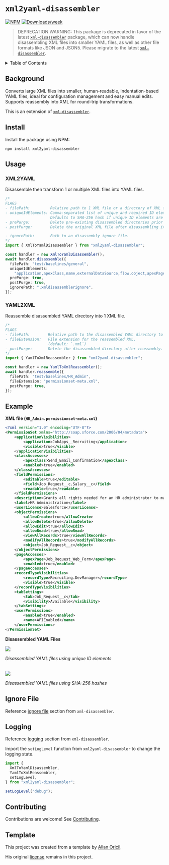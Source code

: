 # `xml2yaml-disassembler`

[![NPM](https://img.shields.io/npm/v/xml2yaml-disassembler.svg?label=xml2yaml-disassembler)](https://www.npmjs.com/package/xml2yaml-disassembler) [![Downloads/week](https://img.shields.io/npm/dw/xml2yaml-disassembler.svg)](https://npmjs.org/package/xml2yaml-disassembler)

> DEPRECATION WARNING: This package is deprecated in favor of the latest [`xml-disassembler`](https://github.com/mcarvin8/xml-disassembler) package, which can now handle disassembling XML files into smaller YAML files, as well as other file formats like JSON and JSON5. Please migrate to the latest [`xml-disassembler`](https://github.com/mcarvin8/xml-disassembler).

<!-- TABLE OF CONTENTS -->
<details>
  <summary>Table of Contents</summary>

- [Background](#background)
- [Install](#install)
- [Usage](#usage)
  - [XML2YAML](#xml2yaml)
  - [YAML2XML](#yaml2xml)
- [Example](#example)
- [Ignore File](#ignore-file)
- [Logging](#logging)
- [Contributing](#contributing)
- [Template](#template)
</details>

## Background

Converts large XML files into smaller, human-readable, indentation-based YAML files, ideal for configuration management and easy manual edits. Supports reassembly into XML for round-trip transformations.

This is an extension of [`xml-disassembler`](https://github.com/mcarvin8/xml-disassembler).

## Install

Install the package using NPM:

```
npm install xml2yaml-disassembler
```

## Usage

### XML2YAML

Disassemble then transform 1 or multiple XML files into YAML files.

```typescript
/* 
FLAGS
- filePath:         Relative path to 1 XML file or a directory of XML files to disassemble into YAML files.
- uniqueIdElements: Comma-separated list of unique and required ID elements used to name disassembled files for nested elements. 
                    Defaults to SHA-256 hash if unique ID elements are undefined or not found.
- prePurge:         Delete pre-existing disassembled directories prior to disassembling the file.
- postPurge:        Delete the original XML file after disassembling it.

- ignorePath:       Path to an disassembly ignore file.
*/
import { XmlToYamlDisassembler } from "xml2yaml-disassembler";

const handler = new XmlToYamlDisassembler();
await handler.disassemble({
  filePath: "test/baselines/general",
  uniqueIdElements:
    "application,apexClass,name,externalDataSource,flow,object,apexPage,recordType,tab,field",
  prePurge: true,
  postPurge: true,
  ignorePath: ".xmldisassemblerignore",
});
```

### YAML2XML

Reassemble disassembled YAML directory into 1 XML file. 

```typescript
/* 
FLAGS
- filePath:        Relative path to the disassembled YAML directory to reassemble as an XML file.
- fileExtension:   File extension for the reassembled XML.
                   (default: `.xml`)
- postPurge:       Delete the disassembled directory after reassembly.
*/
import { YamlToXmlReassembler } from "xml2yaml-disassembler";

const handler = new YamlToXmlReassembler();
await handler.reassemble({
  filePath: "test/baselines/HR_Admin",
  fileExtension: "permissionset-meta.xml",
  postPurge: true,
});
```

## Example

**XML file (`HR_Admin.permissionset-meta.xml`)**

```xml
<?xml version="1.0" encoding="UTF-8"?>
<PermissionSet xmlns="http://soap.sforce.com/2006/04/metadata">
    <applicationVisibilities>
        <application>JobApps__Recruiting</application>
        <visible>true</visible>
    </applicationVisibilities>
    <classAccesses>
        <apexClass>Send_Email_Confirmation</apexClass>
        <enabled>true</enabled>
    </classAccesses>
    <fieldPermissions>
        <editable>true</editable>
        <field>Job_Request__c.Salary__c</field>
        <readable>true</readable>
    </fieldPermissions>
    <description>Grants all rights needed for an HR administrator to manage employees.</description>
    <label>HR Administration</label>
    <userLicense>Salesforce</userLicense>
    <objectPermissions>
        <allowCreate>true</allowCreate>
        <allowDelete>true</allowDelete>
        <allowEdit>true</allowEdit>
        <allowRead>true</allowRead>
        <viewAllRecords>true</viewAllRecords>
        <modifyAllRecords>true</modifyAllRecords>
        <object>Job_Request__c</object>
    </objectPermissions>
    <pageAccesses>
        <apexPage>Job_Request_Web_Form</apexPage>
        <enabled>true</enabled>
    </pageAccesses>
    <recordTypeVisibilities>
        <recordType>Recruiting.DevManager</recordType>
        <visible>true</visible>
    </recordTypeVisibilities>
    <tabSettings>
        <tab>Job_Request__c</tab>
        <visibility>Available</visibility>
    </tabSettings>
    <userPermissions>
        <enabled>true</enabled>
        <name>APIEnabled</name>
    </userPermissions>
</PermissionSet>
```

**Disassembled YAML Files**

<img src="https://raw.githubusercontent.com/mcarvin8/xml2yaml-disassembler/main/.github/images/disassembled.png">
<p><em>Disassembled YAML files using unique ID elements</em></p>
<br>

<img src="https://raw.githubusercontent.com/mcarvin8/xml2yaml-disassembler/main/.github/images/disassembled-hashes.png">
<p><em>Disassembled YAML files using SHA-256 hashes</em></p>

## Ignore File

Reference [ignore file](https://github.com/mcarvin8/xml-disassembler#ignore-file) section from `xml-disassembler`.

## Logging

Reference [logging](https://github.com/mcarvin8/xml-disassembler#logging) section from `xml-disassembler`.

Import the `setLogLevel` function from `xml2yaml-disassembler` to change the logging state.

```typescript
import {
  XmlToYamlDisassembler,
  YamlToXmlReassembler,
  setLogLevel,
} from "xml2yaml-disassembler";

setLogLevel("debug");
```

## Contributing

Contributions are welcome! See [Contributing](https://github.com/mcarvin8/xml2yaml-disassembler/blob/main/CONTRIBUTING.md).

## Template

This project was created from a template by [Allan Oricil](https://github.com/AllanOricil).

His original [license](https://github.com/AllanOricil/js-template/blob/main/LICENSE) remains in this project.
